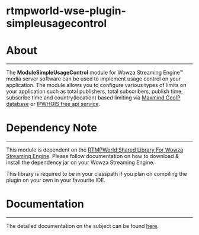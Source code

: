 # rtmpworld-wse-plugin-simpleusagecontrol

# About
---

The **ModuleSimpleUsageControl** module for Wowza Streaming Engine™ media server software can be used to implement usage control on your application. The module allows you to configure various types of limits on your application such as total publishers, total subscribers, publish time, subscribe time and country(location) based limiting via [Maxmind GeoIP database](https://dev.maxmind.com/geoip?lang=en) or [IPWHOIS free api service](https://ipwhois.io/).


# Dependency Note
---

This module is dependent on the [RTMPWorld Shared Library For Wowza Streaming Engine](https://rtmpworld.com/product/rtmpworld-wowza-streaming-engine-utilities/). Please follow documentation on how to download & install the dependency jar on your Wowza Streaming Engine.

This library is required to be in your classpath if you plan on compiling the plugin on your own in your favourite IDE.

# Documentation
---

The detailed documentation on the subject can be found [here](https://rtmpworld.com/blog/controlling-limiting-the-usage-of-your-wowza-server-application/).
